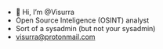 - 👋 Hi, I’m @Visurra
- Open Source Inteligence (OSINT) analyst
- Sort of a sysadmin (but not your sysadmin)
- visurra@protonmail.com


